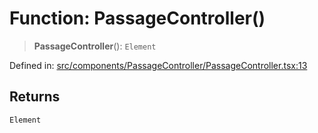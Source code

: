 # Function: PassageController()

> **PassageController**(): `Element`

Defined in: [src/components/PassageController/PassageController.tsx:13](https://github.com/laruss/react-text-game/blob/59d7b8f771aa0b3a193326c59fd60a3d4ca5383b/packages/ui/src/components/PassageController/PassageController.tsx#L13)

## Returns

`Element`
